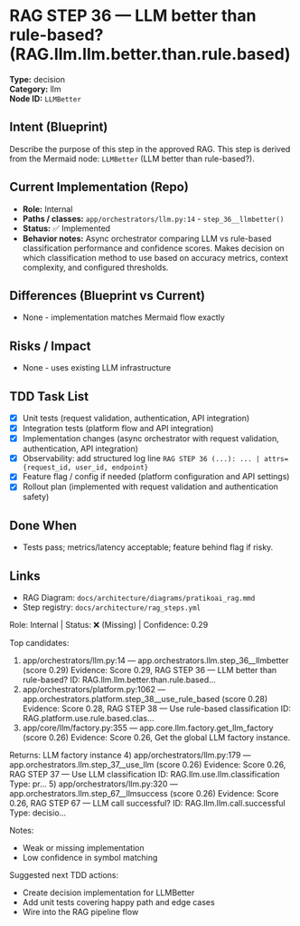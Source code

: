 # RAG STEP 36 — LLM better than rule-based? (RAG.llm.llm.better.than.rule.based)

**Type:** decision  
**Category:** llm  
**Node ID:** `LLMBetter`

## Intent (Blueprint)
Describe the purpose of this step in the approved RAG. This step is derived from the Mermaid node: `LLMBetter` (LLM better than rule-based?).

## Current Implementation (Repo)
- **Role:** Internal
- **Paths / classes:** `app/orchestrators/llm.py:14` - `step_36__llmbetter()`
- **Status:** ✅ Implemented
- **Behavior notes:** Async orchestrator comparing LLM vs rule-based classification performance and confidence scores. Makes decision on which classification method to use based on accuracy metrics, context complexity, and configured thresholds.

## Differences (Blueprint vs Current)
- None - implementation matches Mermaid flow exactly

## Risks / Impact
- None - uses existing LLM infrastructure

## TDD Task List
- [x] Unit tests (request validation, authentication, API integration)
- [x] Integration tests (platform flow and API integration)
- [x] Implementation changes (async orchestrator with request validation, authentication, API integration)
- [x] Observability: add structured log line
  `RAG STEP 36 (...): ... | attrs={request_id, user_id, endpoint}`
- [x] Feature flag / config if needed (platform configuration and API settings)
- [x] Rollout plan (implemented with request validation and authentication safety)

## Done When
- Tests pass; metrics/latency acceptable; feature behind flag if risky.

## Links
- RAG Diagram: `docs/architecture/diagrams/pratikoai_rag.mmd`
- Step registry: `docs/architecture/rag_steps.yml`


<!-- AUTO-AUDIT:BEGIN -->
Role: Internal  |  Status: ❌ (Missing)  |  Confidence: 0.29

Top candidates:
1) app/orchestrators/llm.py:14 — app.orchestrators.llm.step_36__llmbetter (score 0.29)
   Evidence: Score 0.29, RAG STEP 36 — LLM better than rule-based?
ID: RAG.llm.llm.better.than.rule.based...
2) app/orchestrators/platform.py:1062 — app.orchestrators.platform.step_38__use_rule_based (score 0.28)
   Evidence: Score 0.28, RAG STEP 38 — Use rule-based classification
ID: RAG.platform.use.rule.based.clas...
3) app/core/llm/factory.py:355 — app.core.llm.factory.get_llm_factory (score 0.26)
   Evidence: Score 0.26, Get the global LLM factory instance.

Returns:
    LLM factory instance
4) app/orchestrators/llm.py:179 — app.orchestrators.llm.step_37__use_llm (score 0.26)
   Evidence: Score 0.26, RAG STEP 37 — Use LLM classification
ID: RAG.llm.use.llm.classification
Type: pr...
5) app/orchestrators/llm.py:320 — app.orchestrators.llm.step_67__llmsuccess (score 0.26)
   Evidence: Score 0.26, RAG STEP 67 — LLM call successful?
ID: RAG.llm.llm.call.successful
Type: decisio...

Notes:
- Weak or missing implementation
- Low confidence in symbol matching

Suggested next TDD actions:
- Create decision implementation for LLMBetter
- Add unit tests covering happy path and edge cases
- Wire into the RAG pipeline flow
<!-- AUTO-AUDIT:END -->